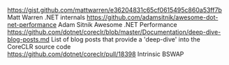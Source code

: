 https://gist.github.com/mattwarren/e36204831c65cf0615495c860a53ff7b Matt Warren .NET internals
https://github.com/adamsitnik/awesome-dot-net-performance Adam Sitnik Awesome .NET Performance
https://github.com/dotnet/coreclr/blob/master/Documentation/deep-dive-blog-posts.md List of blog posts that provide a 'deep-dive' into the CoreCLR source code  
https://github.com/dotnet/coreclr/pull/18398 Intrinsic BSWAP